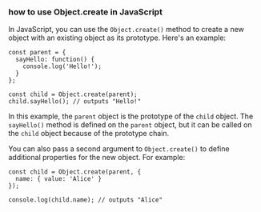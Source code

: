 ### how to use Object.create in JavaScript
In JavaScript, you can use the `Object.create()` method to create a new object with an existing object as its prototype. Here's an example:

```
const parent = {
  sayHello: function() {
    console.log('Hello!');
  }
};

const child = Object.create(parent);
child.sayHello(); // outputs "Hello!"
```

In this example, the `parent` object is the prototype of the `child` object. The `sayHello()` method is defined on the `parent` object, but it can be called on the `child` object because of the prototype chain.

You can also pass a second argument to `Object.create()` to define additional properties for the new object. For example:

```
const child = Object.create(parent, {
  name: { value: 'Alice' }
});

console.log(child.name); // outputs "Alice"
```
